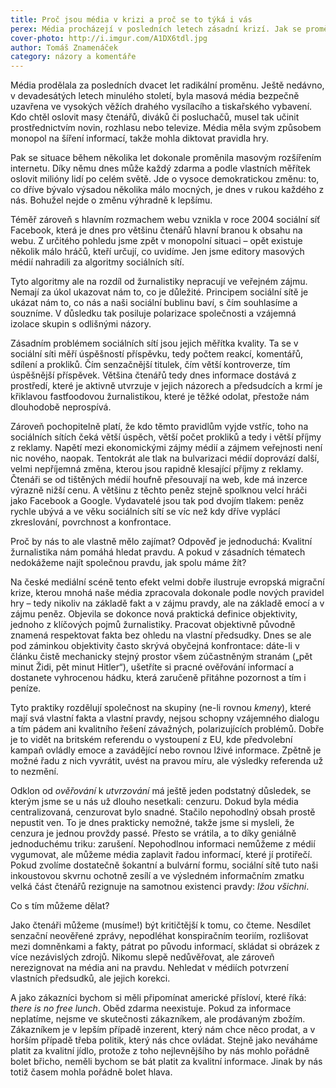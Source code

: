 ```yaml
---
title: Proč jsou média v krizi a proč se to týká i vás
perex: Média procházejí v posledních letech zásadní krizí. Jak se proměnila pod vlivem rozmachu internetu a proč by vás to mělo zajímat?
cover-photo: http://i.imgur.com/A1DX6tdl.jpg
author: Tomáš Znamenáček
category: názory a komentáře
---
```


Média prodělala za posledních dvacet let radikální proměnu. Ještě nedávno, v devadesátých letech minulého století, byla masová média bezpečně uzavřena ve vysokých věžích drahého vysílacího a tiskařského vybavení. Kdo chtěl oslovit masy čtenářů, diváků či posluchačů, musel tak učinit prostřednictvím novin, rozhlasu nebo televize. Média měla svým způsobem monopol na šíření informací, takže mohla diktovat pravidla hry.

Pak se situace během několika let dokonale proměnila masovým rozšířením internetu. Díky němu dnes může každý zdarma a podle vlastních měřítek oslovit milióny lidí po celém světě. Jde o vysoce demokratickou změnu: to, co dříve bývalo výsadou několika málo mocných, je dnes v rukou každého z nás. Bohužel nejde o změnu výhradně k lepšímu.

Téměř zároveň s hlavním rozmachem webu vznikla v roce 2004 sociální síť Facebook, která je dnes pro většinu čtenářů hlavní branou k obsahu na webu. Z určitého pohledu jsme zpět v monopolní situaci – opět existuje několik málo hráčů, kteří určují, co uvidíme. Jen jsme editory masových médií nahradili za algoritmy sociálních sítí.

Tyto algoritmy ale na rozdíl od žurnalistiky nepracují ve veřejném zájmu. Nemají za úkol ukazovat nám to, co je důležité. Principem sociální sítě je ukázat nám to, co nás a naši sociální bublinu baví, s čím souhlasíme a souzníme. V důsledku tak posiluje polarizace společnosti a vzájemná izolace skupin s odlišnými názory.

Zásadním problémem sociálních sítí jsou jejich měřítka kvality. Ta se v sociální síti měří úspěšností příspěvku, tedy počtem reakcí, komentářů, sdílení a prokliků. Čím senzačnější titulek, čím větší kontroverze, tím úspěšnější příspěvek. Většina čtenářů tedy dnes informace dostává z prostředí, které je aktivně utvrzuje v jejich názorech a předsudcích a krmí je křiklavou fastfoodovou žurnalistikou, které je těžké odolat, přestože nám dlouhodobě neprospívá.

Zároveň pochopitelně platí, že kdo těmto pravidlům vyjde vstříc, toho na sociálních sítích čeká větší úspěch, větší počet prokliků a tedy i větší příjmy z reklamy. Napětí mezi ekonomickými zájmy médií a zájmem veřejnosti není nic nového, naopak. Tentokrát ale tlak na bulvarizaci médií doprovází další, velmi nepříjemná změna, kterou jsou rapidně klesající příjmy z reklamy. Čtenáři se od tištěných médií houfně přesouvají na web, kde má inzerce výrazně nižší cenu. A většinu z těchto peněz stejně spolknou velcí hráči jako Facebook a Google. Vydavatelé jsou tak pod dvojím tlakem: peněz rychle ubývá a ve věku sociálních sítí se víc než kdy dříve vyplácí zkreslování, povrchnost a konfrontace.

Proč by nás to ale vlastně mělo zajímat? Odpověď je jednoduchá: Kvalitní žurnalistika nám pomáhá hledat pravdu. A pokud v zásadních tématech nedokážeme najít společnou pravdu, jak spolu máme žít?

Na české mediální scéně tento efekt velmi dobře ilustruje evropská migrační krize, kterou mnohá naše média zpracovala dokonale podle nových pravidel hry – tedy nikoliv na základě fakt a v zájmu pravdy, ale na základě emocí a v zájmu peněz. Objevila se dokonce nová praktická definice objektivity, jednoho z klíčových pojmů žurnalistiky. Pracovat objektivně původně znamená respektovat fakta bez ohledu na vlastní předsudky. Dnes se ale pod záminkou objektivity často skrývá obyčejná konfrontace: dáte-li v článku čistě mechanicky stejný prostor všem zúčastněným stranám („pět minut Židi, pět minut Hitler“), ušetříte si pracné ověřování informací a dostanete vyhrocenou hádku, která zaručeně přitáhne pozornost a tím i peníze.

Tyto praktiky rozdělují společnost na skupiny (ne-li rovnou *kmeny*), které mají svá vlastní fakta a vlastní pravdy, nejsou schopny vzájemného dialogu a tím pádem ani kvalitního řešení závažných, polarizujících problémů. Dobře je to vidět na britském referendu o vystoupení z EU, kde předvolební kampaň ovládly emoce a zavádějící nebo rovnou lživé informace. Zpětně je možné řadu z nich vyvrátit, uvést na pravou míru, ale výsledky referenda už to nezmění.

Odklon od *ověřování* k *utvrzování* má ještě jeden podstatný důsledek, se kterým jsme se u nás už dlouho nesetkali: cenzuru. Dokud byla média centralizovaná, cenzurovat bylo snadné. Stačilo nepohodlný obsah prostě nepustit ven. To je dnes prakticky nemožné, takže jsme si mysleli, že cenzura je jednou provždy passé. Přesto se vrátila, a to díky geniálně jednoduchému triku: zarušení. Nepohodlnou informaci nemůžeme z médií vygumovat, ale můžeme média zaplavit řadou informací, které jí protiřečí. Pokud zvolíme dostatečně šokantní a bulvární formu, sociální sítě tuto naši inkoustovou skvrnu ochotně zesílí a ve výsledném informačním zmatku velká část čtenářů rezignuje na samotnou existenci pravdy: *lžou všichni*.

Co s tím můžeme dělat?

Jako čtenáři můžeme (musíme!) být kritičtější k tomu, co čteme. Nesdílet senzační neověřené zprávy, nepodléhat konspiračním teoriím, rozlišovat mezi domněnkami a fakty, pátrat po původu informací, skládat si obrázek z více nezávislých zdrojů. Nikomu slepě nedůvěřovat, ale zároveň nerezignovat na média ani na pravdu. Nehledat v médiích potvrzení vlastních předsudků, ale jejich korekci.

A jako zákazníci bychom si měli připomínat americké přísloví, které říká: *there is no free lunch*. Oběd zdarma neexistuje. Pokud za informace neplatíme, nejsme ve skutečnosti zákazníkem, ale prodávaným zbožím. Zákazníkem je v lepším případě inzerent, který nám chce něco prodat, a v horším případě třeba politik, který nás chce ovládat. Stejně jako neváháme platit za kvalitní jídlo, protože z toho nejlevnějšího by nás mohlo pořádně bolet břicho, neměli bychom se bát platit za kvalitní informace. Jinak by nás totiž časem mohla pořádně bolet hlava.
